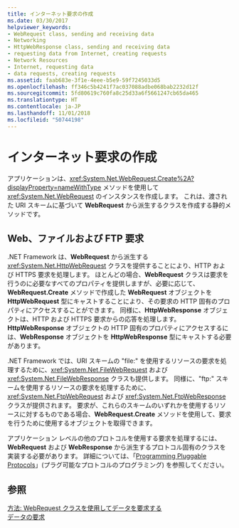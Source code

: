 ```yaml
---
title: インターネット要求の作成
ms.date: 03/30/2017
helpviewer_keywords:
- WebRequest class, sending and receiving data
- Networking
- HttpWebResponse class, sending and receiving data
- requesting data from Internet, creating requests
- Network Resources
- Internet, requesting data
- data requests, creating requests
ms.assetid: faab683e-3f1e-4eee-b5e9-59f7245033d5
ms.openlocfilehash: ff346c5b4241f7ac037088adbe068bab2232d12f
ms.sourcegitcommit: 5fd80619c760fa8c25d33a6f5661247cb65da465
ms.translationtype: HT
ms.contentlocale: ja-JP
ms.lasthandoff: 11/01/2018
ms.locfileid: "50744198"
---
```

# <a name="creating-internet-requests"></a>インターネット要求の作成
アプリケーションは、<xref:System.Net.WebRequest.Create%2A?displayProperty=nameWithType> メソッドを使用して <xref:System.Net.WebRequest> のインスタンスを作成します。 これは、渡された URI スキームに基づいて **WebRequest** から派生するクラスを作成する静的メソッドです。  
  
## <a name="web-file-and-ftp-requests"></a>Web、ファイルおよび FTP 要求  
 .NET Framework は、**WebRequest** から派生する <xref:System.Net.HttpWebRequest> クラスを提供することにより、HTTP および HTTPS 要求を処理します。 ほとんどの場合、**WebRequest** クラスは要求を行うのに必要なすべてのプロパティを提供しますが、必要に応じて、**WebRequest.Create** メソッドで作成した **WebRequest** オブジェクトを **HttpWebRequest** 型にキャストすることにより、その要求の HTTP 固有のプロパティにアクセスすることができます。 同様に、**HttpWebResponse** オブジェクトは、HTTP および HTTPS 要求からの応答を処理します。 **HttpWebResponse** オブジェクトの HTTP 固有のプロパティにアクセスするには、**WebResponse** オブジェクトを **HttpWebResponse** 型にキャストする必要があります。  
  
 .NET Framework では、URI スキームの "file:" を使用するリソースの要求を処理するために、<xref:System.Net.FileWebRequest> および <xref:System.Net.FileWebResponse> クラスも提供します。 同様に、"ftp:" スキームを使用するリソースの要求を処理するために、<xref:System.Net.FtpWebRequest> および <xref:System.Net.FtpWebResponse> クラスが提供されます。 要求が、これらのスキームのいずれかを使用するリソースに対するものである場合、**WebRequest.Create** メソッドを使用して、要求を行うために使用するオブジェクトを取得できます。  
  
 アプリケーション レベルの他のプロトコルを使用する要求を処理するには、**WebRequest** および **WebResponse** から派生するプロトコル固有のクラスを実装する必要があります。 詳細については、「[Programming Pluggable Protocols](../../../docs/framework/network-programming/programming-pluggable-protocols.md)」(プラグ可能なプロトコルのプログラミング) を参照してください。  
  
## <a name="see-also"></a>参照  
 [方法: WebRequest クラスを使用してデータを要求する](../../../docs/framework/network-programming/how-to-request-data-using-the-webrequest-class.md)  
 [データの要求](../../../docs/framework/network-programming/requesting-data.md)
